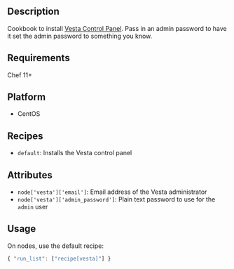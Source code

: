 Description
-----------
Cookbook to install [Vesta Control Panel](http://vestacp.com/).  Pass in an
admin password to have it set the admin password to something you know.

Requirements
------------
Chef 11+

Platform
--------
* CentOS

Recipes
-------
* `default`: Installs the Vesta control panel

Attributes
----------
* `node['vesta']['email']`: Email address of the Vesta administrator
* `node['vesta']['admin_password']`: Plain text password to use for the `admin` user

Usage
-----
On nodes, use the default recipe:
```javascript
{ "run_list": ["recipe[vesta]"] }
```

